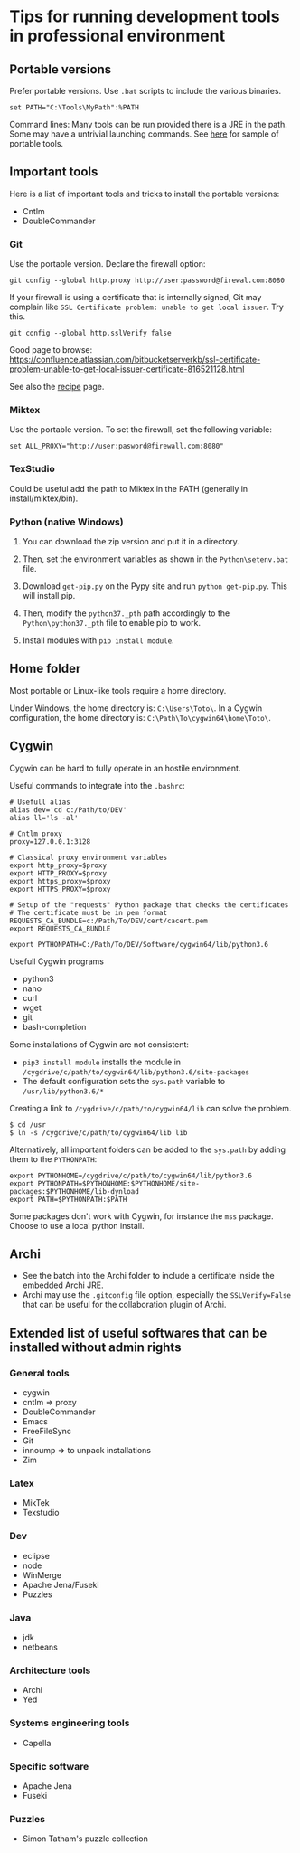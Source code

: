 # Tips for running development tools in professional environment

## Portable versions

Prefer portable versions. Use ```.bat``` scripts to include the various binaries.

```
set PATH="C:\Tools\MyPath":%PATH
```

Command lines: Many tools can be run provided there is a JRE in the path. Some may have a untrivial launching commands. See [here](https://github.com/orey/stuff/tree/master/Configuration-Windows/CommandLineNoInstall) for sample of portable tools.

## Important tools

Here is a list of important tools and tricks to install the portable versions:

  * Cntlm
  * DoubleCommander

### Git

Use the portable version. Declare the firewall option:

```
git config --global http.proxy http://user:password@firewal.com:8080
```

If your firewall is using a certificate that is internally signed, Git may complain like ```SSL Certificate problem: unable to get local issuer```. Try this.

```
git config --global http.sslVerify false
```

Good page to browse: https://confluence.atlassian.com/bitbucketserverkb/ssl-certificate-problem-unable-to-get-local-issuer-certificate-816521128.html

See also the [recipe](https://github.com/orey/stuff/tree/master/Configuration-Windows/Recipes) page.

### Miktex

Use the portable version. To set the firewall, set the following variable:

```
set ALL_PROXY="http://user:pasword@firewall.com:8080"
```

### TexStudio

Could be useful add the path to Miktex in the PATH (generally in install/miktex/bin).

### Python (native Windows)

1. You can download the zip version and put it in a directory.

2. Then, set the environment variables as shown in the `Python\setenv.bat` file.

3. Download `get-pip.py` on the Pypy site and run `python get-pip.py`. This will install pip.

4. Then, modify the `python37._pth` path accordingly to the `Python\python37._pth` file to enable pip to work.

5. Install modules with `pip install module`.

## Home folder

Most portable or Linux-like tools require a home directory.

Under Windows, the home directory is: `C:\Users\Toto\`. In a Cygwin configuration, the home directory is: `C:\Path\To\cygwin64\home\Toto\`.

## Cygwin

Cygwin can be hard to fully operate in an hostile environment.

Useful commands to integrate into the `.bashrc`:

```
# Usefull alias
alias dev='cd c:/Path/to/DEV'
alias ll='ls -al'

# Cntlm proxy
proxy=127.0.0.1:3128

# Classical proxy environment variables
export http_proxy=$proxy
export HTTP_PROXY=$proxy
export https_proxy=$proxy
export HTTPS_PROXY=$proxy

# Setup of the "requests" Python package that checks the certificates
# The certificate must be in pem format
REQUESTS_CA_BUNDLE=c:/Path/To/DEV/cert/cacert.pem
export REQUESTS_CA_BUNDLE

export PYTHONPATH=C:/Path/To/DEV/Software/cygwin64/lib/python3.6
```

Usefull Cygwin programs

  * python3
  * nano
  * curl
  * wget
  * git
  * bash-completion

Some installations of Cygwin are not consistent:

  * `pip3 install module` installs the module in `/cygdrive/c/path/to/cygwin64/lib/python3.6/site-packages`
  * The default configuration sets the `sys.path` variable to `/usr/lib/python3.6/*`

Creating a link to `/cygdrive/c/path/to/cygwin64/lib` can solve the problem.

```
$ cd /usr
$ ln -s /cygdrive/c/path/to/cygwin64/lib lib
```

Alternatively, all important folders can be added to the `sys.path` by adding them to the `PYTHONPATH`:

```
export PYTHONHOME=/cygdrive/c/path/to/cygwin64/lib/python3.6
export PYTHONPATH=$PYTHONHOME:$PYTHONHOME/site-packages:$PYTHONHOME/lib-dynload
export PATH=$PYTHONPATH:$PATH

```

Some packages don't work with Cygwin, for instance the `mss` package. Choose to use a local python install.

## Archi

  * See the batch into the Archi folder to include a certificate inside the embedded Archi JRE.
  * Archi may use the `.gitconfig` file option, especially the `SSLVerify=False` that can be useful for the collaboration plugin of Archi.

## Extended list of useful softwares that can be installed without admin rights

### General tools

  * cygwin
  * cntlm => proxy
  * DoubleCommander
  * Emacs
  * FreeFileSync
  * Git
  * innoump => to unpack installations
  * Zim

### Latex

  * MikTek
  * Texstudio

### Dev

  * eclipse
  * node
  * WinMerge
  * Apache Jena/Fuseki
  * Puzzles

### Java

  * jdk
  * netbeans
  
### Architecture tools
  
  * Archi
  * Yed
  
### Systems engineering tools

  * Capella
  
### Specific software
  
  * Apache Jena
  * Fuseki

### Puzzles

  * Simon Tatham's puzzle collection

